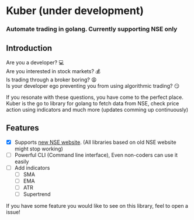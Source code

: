 # Kuber (under development)
### Automate trading in golang. Currently supporting NSE only

## Introduction

Are you a developer? :computer:  
Are you interested in stock markets? :moneybag:  
Is trading through a broker boring? :weary:  
Is your developer ego preventing you from using algorithmic trading? :smirk:

If you resonate with these questions, you have come to the perfect place. Kuber is the go to library for golang to fetch data from NSE, check price action using indicators and much more (updates comming up continuously)

## Features
- [x] Supports [new NSE website](https://www.nseindia.com/). (All libraries based on old NSE website might stop working)
- [ ] Powerful CLI (Command line interface), Even non-coders can use it easily
- [ ] Add indicators
  - [ ] SMA
  - [ ] EMA
  - [ ] ATR
  - [ ] Supertrend

If you have some feature you would like to see on this library, feel to open a issue!
